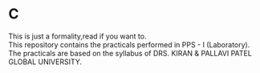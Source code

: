 # C
This is just a formality,read if you want to.<br>
This repository contains the practicals performed in PPS - I (Laboratory).<br>
The practicals are based on the syllabus of DRS. KIRAN & PALLAVI PATEL GLOBAL UNIVERSITY.
